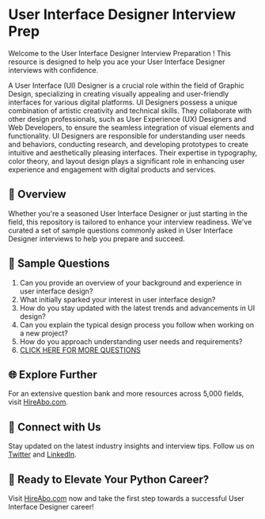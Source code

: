 # User Interface Designer Interview Prep

Welcome to the User Interface Designer Interview Preparation ! This resource is designed to help you ace your User Interface Designer interviews with confidence.

A User Interface (UI) Designer is a crucial role within the field of Graphic Design, specializing in creating visually appealing and user-friendly interfaces for various digital platforms. UI Designers possess a unique combination of artistic creativity and technical skills. They collaborate with other design professionals, such as User Experience (UX) Designers and Web Developers, to ensure the seamless integration of visual elements and functionality. UI Designers are responsible for understanding user needs and behaviors, conducting research, and developing prototypes to create intuitive and aesthetically pleasing interfaces. Their expertise in typography, color theory, and layout design plays a significant role in enhancing user experience and engagement with digital products and services.

## 🚀 Overview

Whether you're a seasoned User Interface Designer or just starting in the field, this repository is tailored to enhance your interview readiness. We've curated a set of sample questions commonly asked in User Interface Designer interviews to help you prepare and succeed.

## 📝 Sample Questions

1. Can you provide an overview of your background and experience in user interface design?
2. What initially sparked your interest in user interface design?
3. How do you stay updated with the latest trends and advancements in UI design?
4. Can you explain the typical design process you follow when working on a new project?
5. How do you approach understanding user needs and requirements?
6. [CLICK HERE FOR MORE QUESTIONS](https://hireabo.com/job/6_0_17/User%20Interface%20Designer)

## 🌐 Explore Further

For an extensive question bank and more resources across 5,000 fields, visit [HireAbo.com](https://www.hireabo.com).

## 📱 Connect with Us

Stay updated on the latest industry insights and interview tips. Follow us on [Twitter](https://twitter.com/hireabo) and [LinkedIn](https://www.linkedin.com/in/hire-abo-3609972a8/).

## 🚀 Ready to Elevate Your Python Career?

Visit [HireAbo.com](https://www.hireabo.com) now and take the first step towards a successful User Interface Designer career!